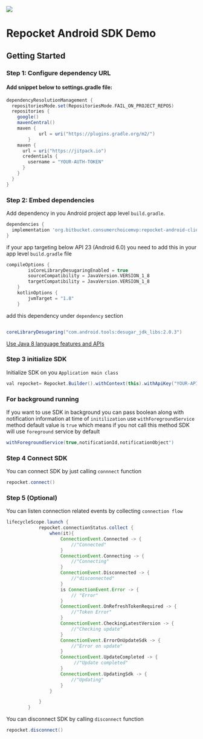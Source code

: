 [![](https://jitpack.io/v/org.bitbucket.consumerchoicemvp/repocket-android-client-sdk.svg)](https://jitpack.io/#org.bitbucket.consumerchoicemvp/repocket-android-client-sdk)

# Repocket Android SDK Demo

## Getting Started

### Step 1: Configure dependency URL

#### Add snippet below to settings.gradle file:

```groovy
dependencyResolutionManagement {
  repositoriesMode.set(RepositoriesMode.FAIL_ON_PROJECT_REPOS)
  repositories {
    google()
    mavenCentral()
    maven {
            url = uri("https://plugins.gradle.org/m2/")
        }
    maven {
      url = uri("https://jitpack.io")
      credentials {
        username = "YOUR-AUTH-TOKEN"
      }
    }
  }
}
```

### Step 2: Embed dependencies

Add dependency in you Android project app level  `build.gradle`.

```groovy
dependencies {
  implementation 'org.bitbucket.consumerchoicemvp:repocket-android-client-sdk:LATEST-VERSION'
}
```

if your app targeting below API 23 (Android 6.0) you need to add this in your app level `build.gradle` file

```groovy
compileOptions {
        isCoreLibraryDesugaringEnabled = true
        sourceCompatibility = JavaVersion.VERSION_1_8
        targetCompatibility = JavaVersion.VERSION_1_8
    }
    kotlinOptions {
        jvmTarget = "1.8"
    }
```

add this dependency under `dependency` section

```groovy

coreLibraryDesugaring("com.android.tools:desugar_jdk_libs:2.0.3")

```

[Use Java 8 language features and APIs](https://developer.android.com/studio/write/java8-support.html)

### Step 3 initialize SDK

Initialize SDK on you `Application main class`

```groovy
val repocket= Repocket.Builder().withContext(this).withApiKey("YOUR-API-KEY").build()
```

### For background running

If you want to use SDK in background you can pass boolean along with notification information at time of `initilization`
use `withForegroundService` method default value is `true` which means if you not call this method SDK will
use `foreground` service by default

```groovy
withForegroundService(true,notificationId,notificationObject")
```

### Step 4 Connect SDK

You can connect SDK by just calling `connnect` function

```groovy
repocket.connect()
```

### Step 5 (Optional)

You can listen connection related events by collecting `connection flow`

```groovy
lifecycleScope.launch {
            repocket.connectionStatus.collect {
                when(it){
                    ConnectionEvent.Connected -> {
                        //"Connected"
                    }
                    ConnectionEvent.Connecting -> {
                        //"Connecting"
                    }
                    ConnectionEvent.Disconnected -> {
                        //"disconnected"
                    }
                    is ConnectionEvent.Error -> {
                        // "Error"
                    }
                    ConnectionEvent.OnRefreshTokenRequired -> {
                        //"Token Error"
                    }
                    ConnectionEvent.CheckingLatestVersion -> {
                        //"Checking update"
                    }
                    ConnectionEvent.ErrorOnUpdateSdk -> {
                        //"Error on update"
                    }
                    ConnectionEvent.UpdateCompleted -> {
                         //"Update completed"
                    }
                    ConnectionEvent.UpdatingSdk -> {
                        //"Updating"
                    }
                }

            }
        }

```

You can disconnect SDK by calling `disconnect` function

```groovy
repocket.disconnect()
```




